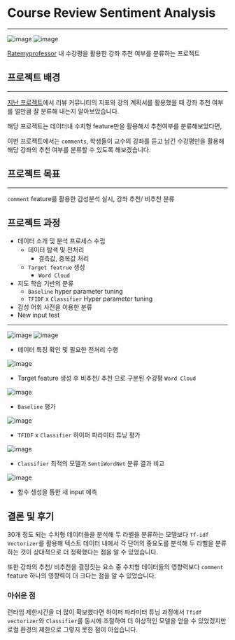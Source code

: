 # Course Review Sentiment Analysis
-----

![image](https://user-images.githubusercontent.com/70729822/193005553-42cd5c3b-410e-4185-831b-7c9d64afa24e.png)
![image](https://user-images.githubusercontent.com/70729822/193005600-01aa27bb-8cd9-4317-8abf-9dd0644dd40d.png)

[Ratemyprofessor](https://www.ratemyprofessors.com) 내 수강평을 활용한 강좌 추천 여부를 분류하는 프로젝트



## 프로젝트 배경
----
[지난 프로젝트](https://github.com/9haeng/Course-recommendation-classification/blob/master/%EB%8B%A4%EC%96%91%ED%95%9C%20%EC%A7%80%ED%91%9C%EB%A5%BC%20%ED%99%9C%EC%9A%A9%ED%95%9C%20%EA%B0%95%EC%A2%8C%20%EC%B6%94%EC%B2%9C%20%EC%97%AC%EB%B6%80%20%EB%B6%84%EB%A5%98.ipynb)에서 리뷰 커뮤니티의 지표와 강의 계획서를 활용했을 때 강좌 추천 여부를 얼만큼 잘 분류해 내는지 알아보았습니다.

해당 프로젝트는 데이터내 수치형 feature만을 활용해서 추천여부를 분류해보았다면,

이번 프로젝트에서는 `comments`, 학생들이 교수의 강좌를 듣고 남긴 수강평만을 활용해 해당 강좌의 추천 여부를 분류할 수 있도록 해보겠습니다.

## 프로젝트 목표
----
`comment` feature를 활용한 감성분석 실시, 강좌 추천/ 비추천 분류


## 프로젝트 과정
- 데이터 소개 및 분석 프로세스 수립
    - 데이터 탐색 및 전처리
        -  결측값, 중복값 처리
    - `Target featrue` 생성
        - `Word Cloud`
- 지도 학습 기반의 분류
    - `Baseline` hyper parameter tuning
    - `TFIDF` x `Classifier` Hyper parameter tuning
- 감성 어휘 사전을 이용한 분류
- New input test

----
![image](https://user-images.githubusercontent.com/70729822/193008435-6cd00cbf-2e33-4e21-ab7f-8931547d99ae.png)
![image](https://user-images.githubusercontent.com/70729822/193008525-62d8bcdd-3184-4892-89e7-acbe0cdd3c92.png)
- 데이터 특징 확인 및 필요한 전처리 수행

![image](https://user-images.githubusercontent.com/70729822/193009036-a17b4ddb-579e-4516-80eb-f5e388abe5ec.png)
- Target feature 생성 후 비추천/ 추천 으로 구분된 수강평 `Word Cloud`

![image](https://user-images.githubusercontent.com/70729822/193010307-6406d631-9fbf-4898-96a2-9a870efb65c4.png)
- `Baseline` 평가

![image](https://user-images.githubusercontent.com/70729822/193010493-86bffabc-3dcf-4897-a92b-aca8ae753ea8.png)
-  `TFIDF` x `Classifier` 하이퍼 파라미터 튜닝 평가

![image](https://user-images.githubusercontent.com/70729822/193010703-087c626a-2c5e-4559-8096-078787caa6cd.png)
- `Classifier` 최적의 모델과 `SentiWordNet` 분류 결과 비교

![image](https://user-images.githubusercontent.com/70729822/193010923-2f44db37-7b48-4ef5-bd3b-630dbcb31672.png)
- 함수 생성을 통한 새 input 예측
 
## 결론 및 후기

30개 정도 되는 수치형 데이터들을 분석해 두 라벨을 분류하는 모델보다 `Tf-idf Vectorizer`를 활용해 텍스트 데이터 내에서 각 단어의 중요도를 분석해 두 라벨을 분류하는 것이 상대적으로 더 정확했다는 점을 알 수 있었습니다.

또한 강좌의 추천/ 비추천을 결정짓는 요소 중 수치형 데이터들의 영향력보다 `comment` feature 하나의 영향력이 더 크다는 점을 알 수 있었습니다.

### 아쉬운 점

런타임 제한시간을 더 많이 확보했다면 하이퍼 파라미터 튜닝 과정에서 `Tfidf vectorizer`와 `Classifier`를 동시에 조절하여 더 이상적인 모델을 얻을 수 있었겠지만 로컬 환경의 제한으로 그렇지 못한 점이 아쉽습니다.

